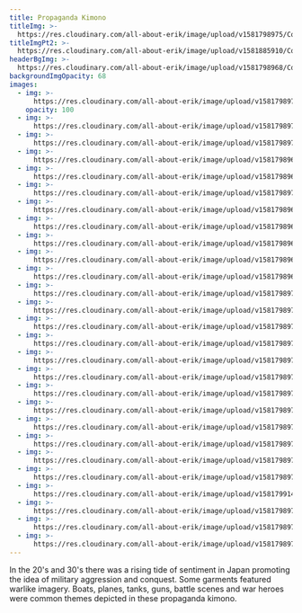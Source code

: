 ```yaml
---
title: Propaganda Kimono
titleImg: >-
  https://res.cloudinary.com/all-about-erik/image/upload/v1581798975/Collections/01%20Propaganda%20Kimono/title-propaganda-white_xfyec7.png
titleImgPt2: >-
  https://res.cloudinary.com/all-about-erik/image/upload/v1581885910/Collections/01%20Propaganda%20Kimono/title-kimono-white_udficb.png
headerBgImg: >-
  https://res.cloudinary.com/all-about-erik/image/upload/v1581798968/Collections/01%20Propaganda%20Kimono/banner-mhj_274_oxunri.jpg
backgroundImgOpacity: 68
images:
  - img: >-
      https://res.cloudinary.com/all-about-erik/image/upload/v1581798974/Collections/01%20Propaganda%20Kimono/m_201b2_i4xlfo.jpg
    opacity: 100
  - img: >-
      https://res.cloudinary.com/all-about-erik/image/upload/v1581798975/Collections/01%20Propaganda%20Kimono/m_229b2_axcrrr.jpg
  - img: >-
      https://res.cloudinary.com/all-about-erik/image/upload/v1581798976/Collections/01%20Propaganda%20Kimono/m_330b_mtjtkp.jpg
  - img: >-
      https://res.cloudinary.com/all-about-erik/image/upload/v1581798969/Collections/01%20Propaganda%20Kimono/mhj_016_hg6tu1.jpg
  - img: >-
      https://res.cloudinary.com/all-about-erik/image/upload/v1581798968/Collections/01%20Propaganda%20Kimono/mhj_025_back_aurg5j.jpg
  - img: >-
      https://res.cloudinary.com/all-about-erik/image/upload/v1581798970/Collections/01%20Propaganda%20Kimono/mhj_040_back_f9sn5m.jpg
  - img: >-
      https://res.cloudinary.com/all-about-erik/image/upload/v1581798967/Collections/01%20Propaganda%20Kimono/mhj_046_back_pz8myj.jpg
  - img: >-
      https://res.cloudinary.com/all-about-erik/image/upload/v1581798969/Collections/01%20Propaganda%20Kimono/mhj_054_front_bmwnzy.jpg
  - img: >-
      https://res.cloudinary.com/all-about-erik/image/upload/v1581798968/Collections/01%20Propaganda%20Kimono/mhj_055_front_tlxryc.jpg
  - img: >-
      https://res.cloudinary.com/all-about-erik/image/upload/v1581798969/Collections/01%20Propaganda%20Kimono/mhj_067_front_py6yml.jpg
  - img: >-
      https://res.cloudinary.com/all-about-erik/image/upload/v1581798969/Collections/01%20Propaganda%20Kimono/mhj_099_back_fspgzk.jpg
  - img: >-
      https://res.cloudinary.com/all-about-erik/image/upload/v1581798972/Collections/01%20Propaganda%20Kimono/mhj_103_uehya6.jpg
  - img: >-
      https://res.cloudinary.com/all-about-erik/image/upload/v1581798970/Collections/01%20Propaganda%20Kimono/mhj_107_bz7i2u.jpg
  - img: >-
      https://res.cloudinary.com/all-about-erik/image/upload/v1581798971/Collections/01%20Propaganda%20Kimono/mhj_136_pc8shj.jpg
  - img: >-
      https://res.cloudinary.com/all-about-erik/image/upload/v1581798970/Collections/01%20Propaganda%20Kimono/mhj_147_yfcydq.jpg
  - img: >-
      https://res.cloudinary.com/all-about-erik/image/upload/v1581798970/Collections/01%20Propaganda%20Kimono/mhj_181_g1azje.jpg
  - img: >-
      https://res.cloudinary.com/all-about-erik/image/upload/v1581798974/Collections/01%20Propaganda%20Kimono/mhj_212_back_y5ospj.jpg
  - img: >-
      https://res.cloudinary.com/all-about-erik/image/upload/v1581798973/Collections/01%20Propaganda%20Kimono/mhj_274_ra3ay4.jpg
  - img: >-
      https://res.cloudinary.com/all-about-erik/image/upload/v1581798971/Collections/01%20Propaganda%20Kimono/mhj_283_back_cad7ik.jpg
  - img: >-
      https://res.cloudinary.com/all-about-erik/image/upload/v1581798972/Collections/01%20Propaganda%20Kimono/mhj_305_ejjmiw.jpg
  - img: >-
      https://res.cloudinary.com/all-about-erik/image/upload/v1581798973/Collections/01%20Propaganda%20Kimono/mhj_308_back_n0b9cj.jpg
  - img: >-
      https://res.cloudinary.com/all-about-erik/image/upload/v1581798973/Collections/01%20Propaganda%20Kimono/mhj_314_im0nlj.jpg
  - img: >-
      https://res.cloudinary.com/all-about-erik/image/upload/v1581798974/Collections/01%20Propaganda%20Kimono/mhj_315_back_ig6mh2.jpg
  - img: >-
      https://res.cloudinary.com/all-about-erik/image/upload/v1581799140/Collections/01%20Propaganda%20Kimono/mhj_317_suxsq8.jpg
  - img: >-
      https://res.cloudinary.com/all-about-erik/image/upload/v1581798975/Collections/01%20Propaganda%20Kimono/mhj_319_mfopmc.jpg
  - img: >-
      https://res.cloudinary.com/all-about-erik/image/upload/v1581798973/Collections/01%20Propaganda%20Kimono/mhj_326_onuq9c.jpg
  - img: >-
      https://res.cloudinary.com/all-about-erik/image/upload/v1581798974/Collections/01%20Propaganda%20Kimono/mhj_331_back_bebaeb.jpg
---
```

In the 20's and 30's there was a rising tide of sentiment in Japan promoting the idea of military aggression and conquest. Some garments featured warlike imagery. Boats, planes, tanks, guns, battle scenes and war heroes were common themes depicted in these propaganda kimono.
